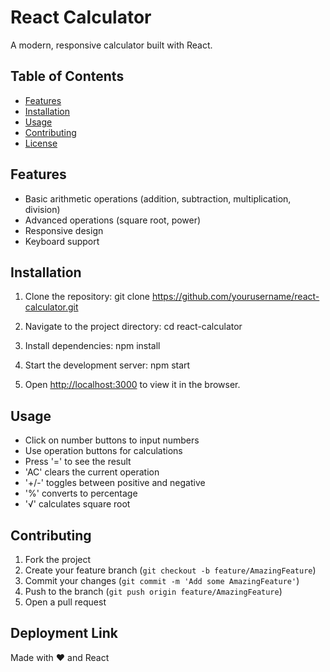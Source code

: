 # React Calculator

A modern, responsive calculator built with React.

## Table of Contents

- [Features](#features)
- [Installation](#installation)
- [Usage](#usage)
- [Contributing](#contributing)
- [License](#license)

## Features

- Basic arithmetic operations (addition, subtraction, multiplication, division)
- Advanced operations (square root, power)
- Responsive design
- Keyboard support

## Installation

1. Clone the repository: git clone https://github.com/yourusername/react-calculator.git
2. Navigate to the project directory: cd react-calculator
3. Install dependencies: npm install
4. Start the development server: npm start

5. Open [http://localhost:3000](http://localhost:3000) to view it in the browser.

## Usage

- Click on number buttons to input numbers
- Use operation buttons for calculations
- Press '=' to see the result
- 'AC' clears the current operation
- '+/-' toggles between positive and negative
- '%' converts to percentage
- '√' calculates square root

## Contributing

1. Fork the project
2. Create your feature branch (`git checkout -b feature/AmazingFeature`)
3. Commit your changes (`git commit -m 'Add some AmazingFeature'`)
4. Push to the branch (`git push origin feature/AmazingFeature`)
5. Open a pull request

## Deployment Link

Made with ❤️ and React
